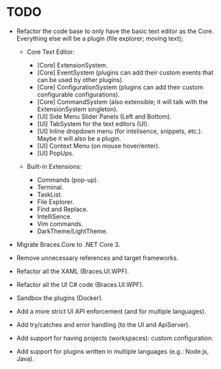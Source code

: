 # TODO

- Refactor the code base to only have the basic text editor as the Core. Everything else will be a plugin (file explorer; moving text);
  
  - Core Text Editor:
    - [Core] ExtensionSystem.
    - [Core] EventSystem (plugins can add their custom events that can be used by other plugins).
    - [Core] ConfigurationSystem (plugins can add their custom configurable configurations).
    - [Core] CommandSystem (also extensible; it will talk with the ExtensionSystem singleton).
    - [UI] Side Menu Slider Panels (Left and Bottom).
    - [UI] TabSystem for the text editors (UI).
    - [UI] Inline dropdown menu (for intelisence, snippets, etc.). Maybe it will also be a plugin.
    - [UI] Context Menu (on mouse hover/enter).
    - [UI] PopUps.

  - Built-in Extensions:
    - Commands (pop-up).
    - Terminal.
    - TaskList.
    - File Explorer.
    - Find and Replace.
    - IntelliSence.
    - Vim commands.
    - DarkTheme/LightTheme.

- Migrate Braces.Core to .NET Core 3.

- Remove unnecessary references and target frameworks.

- Refactor all the XAML (Braces.UI.WPF).

- Refactor all the UI C# code (Braces.UI.WPF).

- Sandbox the plugins (Docker).

- Add a more strict UI API enforcement (and for multiple languages).

- Add try/catches and error handling (to the UI and ApiServer).

- Add support for having projects (workspaces): custom configuration.

- Add support for plugins written in multiple languages (e.g.: Node.js, Java).
